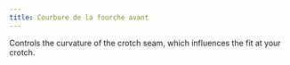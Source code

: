 ```yaml
---
title: Courbure de la fourche avant
---
```


Controls the curvature of the crotch seam, which influences the fit at your crotch.

